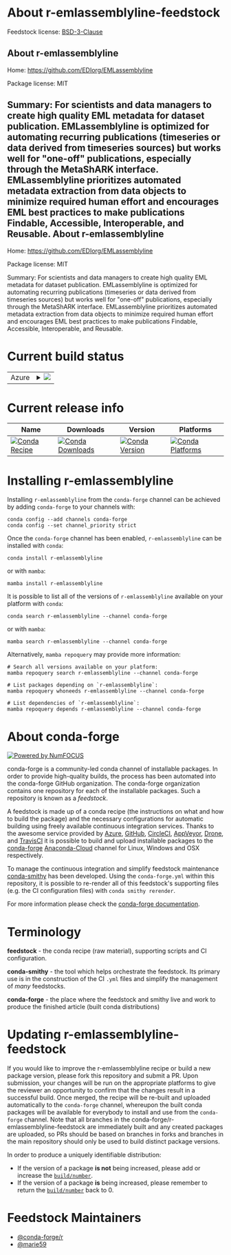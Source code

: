 About r-emlassemblyline-feedstock
=================================

Feedstock license: [BSD-3-Clause](https://github.com/conda-forge/r-emlassemblyline-feedstock/blob/main/LICENSE.txt)

About r-emlassemblyline
-----------------------

Home: https://github.com/EDIorg/EMLassemblyline

Package license: MIT

Summary: For scientists and data managers to create high quality EML metadata for dataset publication. EMLassemblyline is optimized for automating recurring publications (timeseries or data derived from timeseries sources) but works well for "one-off" publications, especially through the MetaShARK interface. EMLassemblyline prioritizes automated metadata extraction from data objects to minimize required human effort and encourages EML best practices to make publications Findable, Accessible, Interoperable, and Reusable.
About r-emlassemblyline
-----------------------

Home: https://github.com/EDIorg/EMLassemblyline

Package license: MIT

Summary: For scientists and data managers to create high quality EML metadata for dataset publication. EMLassemblyline is optimized for automating recurring publications (timeseries or data derived from timeseries sources) but works well for "one-off" publications, especially through the MetaShARK interface. EMLassemblyline prioritizes automated metadata extraction from data objects to minimize required human effort and encourages EML best practices to make publications Findable, Accessible, Interoperable, and Reusable.

Current build status
====================


<table>
    
  <tr>
    <td>Azure</td>
    <td>
      <details>
        <summary>
          <a href="https://dev.azure.com/conda-forge/feedstock-builds/_build/latest?definitionId=18006&branchName=main">
            <img src="https://dev.azure.com/conda-forge/feedstock-builds/_apis/build/status/r-emlassemblyline-feedstock?branchName=main">
          </a>
        </summary>
        <table>
          <thead><tr><th>Variant</th><th>Status</th></tr></thead>
          <tbody><tr>
              <td>linux_64_r_base4.2</td>
              <td>
                <a href="https://dev.azure.com/conda-forge/feedstock-builds/_build/latest?definitionId=18006&branchName=main">
                  <img src="https://dev.azure.com/conda-forge/feedstock-builds/_apis/build/status/r-emlassemblyline-feedstock?branchName=main&jobName=linux&configuration=linux%20linux_64_r_base4.2" alt="variant">
                </a>
              </td>
            </tr><tr>
              <td>linux_64_r_base4.3</td>
              <td>
                <a href="https://dev.azure.com/conda-forge/feedstock-builds/_build/latest?definitionId=18006&branchName=main">
                  <img src="https://dev.azure.com/conda-forge/feedstock-builds/_apis/build/status/r-emlassemblyline-feedstock?branchName=main&jobName=linux&configuration=linux%20linux_64_r_base4.3" alt="variant">
                </a>
              </td>
            </tr><tr>
              <td>osx_64_r_base4.2</td>
              <td>
                <a href="https://dev.azure.com/conda-forge/feedstock-builds/_build/latest?definitionId=18006&branchName=main">
                  <img src="https://dev.azure.com/conda-forge/feedstock-builds/_apis/build/status/r-emlassemblyline-feedstock?branchName=main&jobName=osx&configuration=osx%20osx_64_r_base4.2" alt="variant">
                </a>
              </td>
            </tr><tr>
              <td>osx_64_r_base4.3</td>
              <td>
                <a href="https://dev.azure.com/conda-forge/feedstock-builds/_build/latest?definitionId=18006&branchName=main">
                  <img src="https://dev.azure.com/conda-forge/feedstock-builds/_apis/build/status/r-emlassemblyline-feedstock?branchName=main&jobName=osx&configuration=osx%20osx_64_r_base4.3" alt="variant">
                </a>
              </td>
            </tr><tr>
              <td>win_64</td>
              <td>
                <a href="https://dev.azure.com/conda-forge/feedstock-builds/_build/latest?definitionId=18006&branchName=main">
                  <img src="https://dev.azure.com/conda-forge/feedstock-builds/_apis/build/status/r-emlassemblyline-feedstock?branchName=main&jobName=win&configuration=win%20win_64_" alt="variant">
                </a>
              </td>
            </tr>
          </tbody>
        </table>
      </details>
    </td>
  </tr>
</table>

Current release info
====================

| Name | Downloads | Version | Platforms |
| --- | --- | --- | --- |
| [![Conda Recipe](https://img.shields.io/badge/recipe-r--emlassemblyline-green.svg)](https://anaconda.org/conda-forge/r-emlassemblyline) | [![Conda Downloads](https://img.shields.io/conda/dn/conda-forge/r-emlassemblyline.svg)](https://anaconda.org/conda-forge/r-emlassemblyline) | [![Conda Version](https://img.shields.io/conda/vn/conda-forge/r-emlassemblyline.svg)](https://anaconda.org/conda-forge/r-emlassemblyline) | [![Conda Platforms](https://img.shields.io/conda/pn/conda-forge/r-emlassemblyline.svg)](https://anaconda.org/conda-forge/r-emlassemblyline) |

Installing r-emlassemblyline
============================

Installing `r-emlassemblyline` from the `conda-forge` channel can be achieved by adding `conda-forge` to your channels with:

```
conda config --add channels conda-forge
conda config --set channel_priority strict
```

Once the `conda-forge` channel has been enabled, `r-emlassemblyline` can be installed with `conda`:

```
conda install r-emlassemblyline
```

or with `mamba`:

```
mamba install r-emlassemblyline
```

It is possible to list all of the versions of `r-emlassemblyline` available on your platform with `conda`:

```
conda search r-emlassemblyline --channel conda-forge
```

or with `mamba`:

```
mamba search r-emlassemblyline --channel conda-forge
```

Alternatively, `mamba repoquery` may provide more information:

```
# Search all versions available on your platform:
mamba repoquery search r-emlassemblyline --channel conda-forge

# List packages depending on `r-emlassemblyline`:
mamba repoquery whoneeds r-emlassemblyline --channel conda-forge

# List dependencies of `r-emlassemblyline`:
mamba repoquery depends r-emlassemblyline --channel conda-forge
```


About conda-forge
=================

[![Powered by
NumFOCUS](https://img.shields.io/badge/powered%20by-NumFOCUS-orange.svg?style=flat&colorA=E1523D&colorB=007D8A)](https://numfocus.org)

conda-forge is a community-led conda channel of installable packages.
In order to provide high-quality builds, the process has been automated into the
conda-forge GitHub organization. The conda-forge organization contains one repository
for each of the installable packages. Such a repository is known as a *feedstock*.

A feedstock is made up of a conda recipe (the instructions on what and how to build
the package) and the necessary configurations for automatic building using freely
available continuous integration services. Thanks to the awesome service provided by
[Azure](https://azure.microsoft.com/en-us/services/devops/), [GitHub](https://github.com/),
[CircleCI](https://circleci.com/), [AppVeyor](https://www.appveyor.com/),
[Drone](https://cloud.drone.io/welcome), and [TravisCI](https://travis-ci.com/)
it is possible to build and upload installable packages to the
[conda-forge](https://anaconda.org/conda-forge) [Anaconda-Cloud](https://anaconda.org/)
channel for Linux, Windows and OSX respectively.

To manage the continuous integration and simplify feedstock maintenance
[conda-smithy](https://github.com/conda-forge/conda-smithy) has been developed.
Using the ``conda-forge.yml`` within this repository, it is possible to re-render all of
this feedstock's supporting files (e.g. the CI configuration files) with ``conda smithy rerender``.

For more information please check the [conda-forge documentation](https://conda-forge.org/docs/).

Terminology
===========

**feedstock** - the conda recipe (raw material), supporting scripts and CI configuration.

**conda-smithy** - the tool which helps orchestrate the feedstock.
                   Its primary use is in the construction of the CI ``.yml`` files
                   and simplify the management of *many* feedstocks.

**conda-forge** - the place where the feedstock and smithy live and work to
                  produce the finished article (built conda distributions)


Updating r-emlassemblyline-feedstock
====================================

If you would like to improve the r-emlassemblyline recipe or build a new
package version, please fork this repository and submit a PR. Upon submission,
your changes will be run on the appropriate platforms to give the reviewer an
opportunity to confirm that the changes result in a successful build. Once
merged, the recipe will be re-built and uploaded automatically to the
`conda-forge` channel, whereupon the built conda packages will be available for
everybody to install and use from the `conda-forge` channel.
Note that all branches in the conda-forge/r-emlassemblyline-feedstock are
immediately built and any created packages are uploaded, so PRs should be based
on branches in forks and branches in the main repository should only be used to
build distinct package versions.

In order to produce a uniquely identifiable distribution:
 * If the version of a package **is not** being increased, please add or increase
   the [``build/number``](https://docs.conda.io/projects/conda-build/en/latest/resources/define-metadata.html#build-number-and-string).
 * If the version of a package **is** being increased, please remember to return
   the [``build/number``](https://docs.conda.io/projects/conda-build/en/latest/resources/define-metadata.html#build-number-and-string)
   back to 0.

Feedstock Maintainers
=====================

* [@conda-forge/r](https://github.com/conda-forge/r/)
* [@marie59](https://github.com/marie59/)

